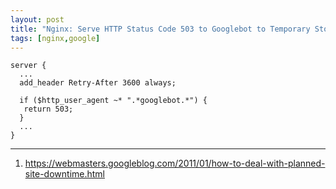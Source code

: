 ```yaml
---
layout: post
title: "Nginx: Serve HTTP Status Code 503 to Googlebot to Temporary Stop it from Crawling a Website"
tags: [nginx,google]
---
```


```
server {
  ...
  add_header Retry-After 3600 always;

  if ($http_user_agent ~* ".*googlebot.*") {
   return 503;
  }
  ...
}
```

---
1. <https://webmasters.googleblog.com/2011/01/how-to-deal-with-planned-site-downtime.html>

